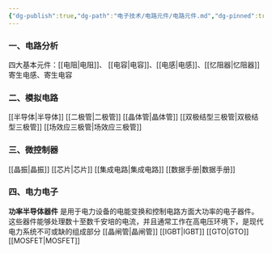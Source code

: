 ```yaml
---
{"dg-publish":true,"dg-path":"电子技术/电路元件/电路元件.md","dg-pinned":true,"permalink":"/电子技术/电路元件/电路元件/","pinned":true,"dgPassFrontmatter":true,"noteIcon":"","created":"2024-05-21T15:20:28.531+08:00","updated":"2025-08-28T21:53:13.613+08:00"}
---
```


### 一、电路分析
四大基本元件：[[电阻\|电阻]]、 [[电容\|电容]]、[[电感\|电感]]、[[忆阻器\|忆阻器]]
寄生电感、寄生电容

### 二、模拟电路
[[半导体\|半导体]]
[[二极管\|二极管]]
[[晶体管\|晶体管]]
[[双极结型三极管\|双极结型三极管]]
[[场效应三极管\|场效应三极管]]


### 三、微控制器
[[晶振\|晶振]]
[[芯片\|芯片]]
[[集成电路\|集成电路]]
[[数据手册\|数据手册]]
### 四、电力电子
**功率半导体器件**
是用于电力设备的电能变换和控制电路方面大功率的电子器件。这些器件能够处理数十至数千安培的电流，并且通常工作在高电压环境下，是现代电力系统不可或缺的组成部分
[[晶闸管\|晶闸管]]
[[IGBT\|IGBT]]
[[GTO\|GTO]]
[[MOSFET\|MOSFET]]

